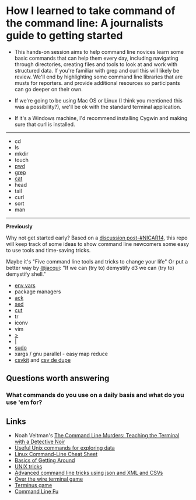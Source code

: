 How I learned to take command of the command line: A journalists guide to getting started
=========================================================================================

* This hands-on session aims to help command line novices learn some basic commands that can help them every day, including navigating through directories, creating files and tools to look at and work with structured data. If you're familiar with grep and curl this will likely be review. We'll end by highlighting some command line libraries that are musts for reporters. and provide additional resources so participants can go deeper on their own.

* If we're going to be using Mac OS or Linux (I think you mentioned this was a possibility?), we'll be ok with the standard terminal application.
* If it's a Windows machine, I'd recommend installing Cygwin and making sure that curl is installed.

----

* cd
* ls
* mkdir
* touch
* [pwd](http://cli.learncodethehardway.org/book/ex2.html)
* [grep](http://cli.learncodethehardway.org/book/ex18.html)
* [cat](http://cli.learncodethehardway.org/book/ex13.html)
* head
* tail
* curl
* sort
* man

----

**Previously**

Why not get started early? Based on a [discussion post-#NICAR14](https://twitter.com/mikejcorey/status/440159788979077121), this repo will keep track of some ideas to show command line newcomers some easy to use tools and time-saving tricks.

Maybe it's "Five command line tools and tricks to change your life" Or put a better way by [@jacqui](https://twitter.com/jacqui): "If we can (try to) demystify d3 we can (try to) demystify shell."

* [env vars](http://cli.learncodethehardway.org/book/ex21.html)
* package managers
* [ack](http://beyondgrep.com/)
* [sed](http://www.grymoire.com/Unix/sed.html)
* [cut](http://www.thegeekstuff.com/2013/06/cut-command-examples/)
* tr
* iconv
* vim
* [\>](http://cli.learncodethehardway.org/book/ex15.html)
* [|](http://cli.learncodethehardway.org/book/ex15.html)
* [sudo](https://xkcd.com/149/)
* xargs / gnu parallel - easy map reduce
* [csvkit](http://csvkit.readthedocs.org/en/latest/index.html) and [csv de dupe](https://github.com/datamade/csvdedupe)

## Questions worth answering
### What commands do you use on a daily basis and what do you use 'em for?

## Links
* Noah Veltman's [The Command Line Murders: Teaching the Terminal with a Detective Noir](http://veltman.tumblr.com/post/65613277843/the-command-line-murders-teaching-the-terminal-with-a)
* [Useful Unix commands for exploring data](http://datavu.blogspot.com/2014/08/useful-unix-commands-for-exploring-data.html)
* [Linux Command-Line Cheat Sheet](http://www.computerworld.com/s/article/print/9030259/Linux_Command_Line_Cheat_Sheet)
* [Basics of Getting Around](https://github.com/amandabee/cunyjdata/blob/master/assignments/commandline.md)
* [UNIX tricks](http://cfenollosa.com/misc/tricks.txt)
* [Advanced command line tricks using json and XML and CSVs](http://jeroenjanssens.com/2013/09/19/seven-command-line-tools-for-data-science.html)
* [Over the wire terminal game](http://overthewire.org/wargames/bandit/bandit0.html)
* [Terminus game](http://web.mit.edu/mprat/Public/web/Terminus/Web/main.html)
* [Command Line Fu](http://www.commandlinefu.com/commands/browse/sort-by-votes)
